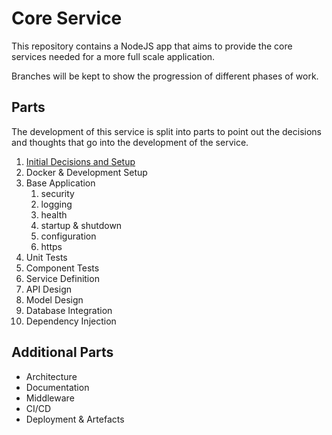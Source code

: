 # Core Service

This repository contains a NodeJS app that aims to provide the core services needed for a more full scale application.

Branches will be kept to show the progression of different phases of work.

## Parts

The development of this service is split into parts to point out the decisions and thoughts that go into the development of the service.

1. [Initial Decisions and Setup](docs/PART-1.md)
2. Docker & Development Setup
3. Base Application
   1. security
   2. logging
   3. health
   4. startup & shutdown
   5. configuration
   6. https
4. Unit Tests
5. Component Tests
6. Service Definition
7. API Design
8. Model Design
9. Database Integration
10. Dependency Injection

## Additional Parts

- Architecture
- Documentation
- Middleware
- CI/CD
- Deployment & Artefacts
